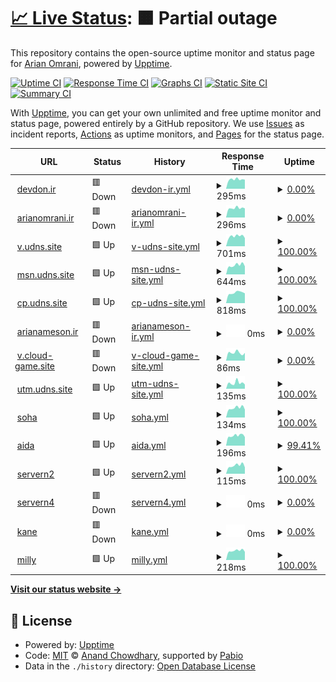 # [📈 Live Status](https://demo.upptime.js.org): <!--live status--> **🟧 Partial outage**

This repository contains the open-source uptime monitor and status page for [Arian Omrani](https://devdon.ir), powered by [Upptime](https://github.com/upptime/upptime).

[![Uptime CI](https://github.com/arian24b/utm/workflows/Uptime%20CI/badge.svg)](https://github.com/arian24b/utm/actions?query=workflow%3A%22Uptime+CI%22)
[![Response Time CI](https://github.com/arian24b/utm/workflows/Response%20Time%20CI/badge.svg)](https://github.com/arian24b/utm/actions?query=workflow%3A%22Response+Time+CI%22)
[![Graphs CI](https://github.com/arian24b/utm/workflows/Graphs%20CI/badge.svg)](https://github.com/arian24b/utm/actions?query=workflow%3A%22Graphs+CI%22)
[![Static Site CI](https://github.com/arian24b/utm/workflows/Static%20Site%20CI/badge.svg)](https://github.com/arian24b/utm/actions?query=workflow%3A%22Static+Site+CI%22)
[![Summary CI](https://github.com/arian24b/utm/workflows/Summary%20CI/badge.svg)](https://github.com/arian24b/utm/actions?query=workflow%3A%22Summary+CI%22)

With [Upptime](https://upptime.js.org), you can get your own unlimited and free uptime monitor and status page, powered entirely by a GitHub repository. We use [Issues](https://github.com/arian24b/utm/issues) as incident reports, [Actions](https://github.com/arian24b/utm/actions) as uptime monitors, and [Pages](https://demo.upptime.js.org) for the status page.

<!--start: status pages-->
<!-- This summary is generated by Upptime (https://github.com/upptime/upptime) -->
<!-- Do not edit this manually, your changes will be overwritten -->
<!-- prettier-ignore -->
| URL | Status | History | Response Time | Uptime |
| --- | ------ | ------- | ------------- | ------ |
| <img alt="" src="https://icons.duckduckgo.com/ip3/devdon.ir.ico" height="13"> [devdon.ir](https://devdon.ir) | 🟥 Down | [devdon-ir.yml](https://github.com/arian24b/utm/commits/HEAD/history/devdon-ir.yml) | <details><summary><img alt="Response time graph" src="./graphs/devdon-ir/response-time-week.png" height="20"> 295ms</summary><br><a href="https://utm.udns.site/history/devdon-ir"><img alt="Response time 331" src="https://img.shields.io/endpoint?url=https%3A%2F%2Fraw.githubusercontent.com%2Farian24b%2Futm%2FHEAD%2Fapi%2Fdevdon-ir%2Fresponse-time.json"></a><br><a href="https://utm.udns.site/history/devdon-ir"><img alt="24-hour response time 286" src="https://img.shields.io/endpoint?url=https%3A%2F%2Fraw.githubusercontent.com%2Farian24b%2Futm%2FHEAD%2Fapi%2Fdevdon-ir%2Fresponse-time-day.json"></a><br><a href="https://utm.udns.site/history/devdon-ir"><img alt="7-day response time 295" src="https://img.shields.io/endpoint?url=https%3A%2F%2Fraw.githubusercontent.com%2Farian24b%2Futm%2FHEAD%2Fapi%2Fdevdon-ir%2Fresponse-time-week.json"></a><br><a href="https://utm.udns.site/history/devdon-ir"><img alt="30-day response time 296" src="https://img.shields.io/endpoint?url=https%3A%2F%2Fraw.githubusercontent.com%2Farian24b%2Futm%2FHEAD%2Fapi%2Fdevdon-ir%2Fresponse-time-month.json"></a><br><a href="https://utm.udns.site/history/devdon-ir"><img alt="1-year response time 331" src="https://img.shields.io/endpoint?url=https%3A%2F%2Fraw.githubusercontent.com%2Farian24b%2Futm%2FHEAD%2Fapi%2Fdevdon-ir%2Fresponse-time-year.json"></a></details> | <details><summary><a href="https://utm.udns.site/history/devdon-ir">0.00%</a></summary><a href="https://utm.udns.site/history/devdon-ir"><img alt="All-time uptime 0.00%" src="https://img.shields.io/endpoint?url=https%3A%2F%2Fraw.githubusercontent.com%2Farian24b%2Futm%2FHEAD%2Fapi%2Fdevdon-ir%2Fuptime.json"></a><br><a href="https://utm.udns.site/history/devdon-ir"><img alt="24-hour uptime 0.00%" src="https://img.shields.io/endpoint?url=https%3A%2F%2Fraw.githubusercontent.com%2Farian24b%2Futm%2FHEAD%2Fapi%2Fdevdon-ir%2Fuptime-day.json"></a><br><a href="https://utm.udns.site/history/devdon-ir"><img alt="7-day uptime 0.00%" src="https://img.shields.io/endpoint?url=https%3A%2F%2Fraw.githubusercontent.com%2Farian24b%2Futm%2FHEAD%2Fapi%2Fdevdon-ir%2Fuptime-week.json"></a><br><a href="https://utm.udns.site/history/devdon-ir"><img alt="30-day uptime 0.00%" src="https://img.shields.io/endpoint?url=https%3A%2F%2Fraw.githubusercontent.com%2Farian24b%2Futm%2FHEAD%2Fapi%2Fdevdon-ir%2Fuptime-month.json"></a><br><a href="https://utm.udns.site/history/devdon-ir"><img alt="1-year uptime 0.00%" src="https://img.shields.io/endpoint?url=https%3A%2F%2Fraw.githubusercontent.com%2Farian24b%2Futm%2FHEAD%2Fapi%2Fdevdon-ir%2Fuptime-year.json"></a></details>
| <img alt="" src="https://icons.duckduckgo.com/ip3/arianomrani.ir.ico" height="13"> [arianomrani.ir](https://arianomrani.ir) | 🟥 Down | [arianomrani-ir.yml](https://github.com/arian24b/utm/commits/HEAD/history/arianomrani-ir.yml) | <details><summary><img alt="Response time graph" src="./graphs/arianomrani-ir/response-time-week.png" height="20"> 296ms</summary><br><a href="https://utm.udns.site/history/arianomrani-ir"><img alt="Response time 353" src="https://img.shields.io/endpoint?url=https%3A%2F%2Fraw.githubusercontent.com%2Farian24b%2Futm%2FHEAD%2Fapi%2Farianomrani-ir%2Fresponse-time.json"></a><br><a href="https://utm.udns.site/history/arianomrani-ir"><img alt="24-hour response time 288" src="https://img.shields.io/endpoint?url=https%3A%2F%2Fraw.githubusercontent.com%2Farian24b%2Futm%2FHEAD%2Fapi%2Farianomrani-ir%2Fresponse-time-day.json"></a><br><a href="https://utm.udns.site/history/arianomrani-ir"><img alt="7-day response time 296" src="https://img.shields.io/endpoint?url=https%3A%2F%2Fraw.githubusercontent.com%2Farian24b%2Futm%2FHEAD%2Fapi%2Farianomrani-ir%2Fresponse-time-week.json"></a><br><a href="https://utm.udns.site/history/arianomrani-ir"><img alt="30-day response time 290" src="https://img.shields.io/endpoint?url=https%3A%2F%2Fraw.githubusercontent.com%2Farian24b%2Futm%2FHEAD%2Fapi%2Farianomrani-ir%2Fresponse-time-month.json"></a><br><a href="https://utm.udns.site/history/arianomrani-ir"><img alt="1-year response time 353" src="https://img.shields.io/endpoint?url=https%3A%2F%2Fraw.githubusercontent.com%2Farian24b%2Futm%2FHEAD%2Fapi%2Farianomrani-ir%2Fresponse-time-year.json"></a></details> | <details><summary><a href="https://utm.udns.site/history/arianomrani-ir">0.00%</a></summary><a href="https://utm.udns.site/history/arianomrani-ir"><img alt="All-time uptime 0.00%" src="https://img.shields.io/endpoint?url=https%3A%2F%2Fraw.githubusercontent.com%2Farian24b%2Futm%2FHEAD%2Fapi%2Farianomrani-ir%2Fuptime.json"></a><br><a href="https://utm.udns.site/history/arianomrani-ir"><img alt="24-hour uptime 0.00%" src="https://img.shields.io/endpoint?url=https%3A%2F%2Fraw.githubusercontent.com%2Farian24b%2Futm%2FHEAD%2Fapi%2Farianomrani-ir%2Fuptime-day.json"></a><br><a href="https://utm.udns.site/history/arianomrani-ir"><img alt="7-day uptime 0.00%" src="https://img.shields.io/endpoint?url=https%3A%2F%2Fraw.githubusercontent.com%2Farian24b%2Futm%2FHEAD%2Fapi%2Farianomrani-ir%2Fuptime-week.json"></a><br><a href="https://utm.udns.site/history/arianomrani-ir"><img alt="30-day uptime 0.00%" src="https://img.shields.io/endpoint?url=https%3A%2F%2Fraw.githubusercontent.com%2Farian24b%2Futm%2FHEAD%2Fapi%2Farianomrani-ir%2Fuptime-month.json"></a><br><a href="https://utm.udns.site/history/arianomrani-ir"><img alt="1-year uptime 0.00%" src="https://img.shields.io/endpoint?url=https%3A%2F%2Fraw.githubusercontent.com%2Farian24b%2Futm%2FHEAD%2Fapi%2Farianomrani-ir%2Fuptime-year.json"></a></details>
| <img alt="" src="https://icons.duckduckgo.com/ip3/v.udns.site.ico" height="13"> [v.udns.site](https://v.udns.site) | 🟩 Up | [v-udns-site.yml](https://github.com/arian24b/utm/commits/HEAD/history/v-udns-site.yml) | <details><summary><img alt="Response time graph" src="./graphs/v-udns-site/response-time-week.png" height="20"> 701ms</summary><br><a href="https://utm.udns.site/history/v-udns-site"><img alt="Response time 1235" src="https://img.shields.io/endpoint?url=https%3A%2F%2Fraw.githubusercontent.com%2Farian24b%2Futm%2FHEAD%2Fapi%2Fv-udns-site%2Fresponse-time.json"></a><br><a href="https://utm.udns.site/history/v-udns-site"><img alt="24-hour response time 575" src="https://img.shields.io/endpoint?url=https%3A%2F%2Fraw.githubusercontent.com%2Farian24b%2Futm%2FHEAD%2Fapi%2Fv-udns-site%2Fresponse-time-day.json"></a><br><a href="https://utm.udns.site/history/v-udns-site"><img alt="7-day response time 701" src="https://img.shields.io/endpoint?url=https%3A%2F%2Fraw.githubusercontent.com%2Farian24b%2Futm%2FHEAD%2Fapi%2Fv-udns-site%2Fresponse-time-week.json"></a><br><a href="https://utm.udns.site/history/v-udns-site"><img alt="30-day response time 1324" src="https://img.shields.io/endpoint?url=https%3A%2F%2Fraw.githubusercontent.com%2Farian24b%2Futm%2FHEAD%2Fapi%2Fv-udns-site%2Fresponse-time-month.json"></a><br><a href="https://utm.udns.site/history/v-udns-site"><img alt="1-year response time 1235" src="https://img.shields.io/endpoint?url=https%3A%2F%2Fraw.githubusercontent.com%2Farian24b%2Futm%2FHEAD%2Fapi%2Fv-udns-site%2Fresponse-time-year.json"></a></details> | <details><summary><a href="https://utm.udns.site/history/v-udns-site">100.00%</a></summary><a href="https://utm.udns.site/history/v-udns-site"><img alt="All-time uptime 100.00%" src="https://img.shields.io/endpoint?url=https%3A%2F%2Fraw.githubusercontent.com%2Farian24b%2Futm%2FHEAD%2Fapi%2Fv-udns-site%2Fuptime.json"></a><br><a href="https://utm.udns.site/history/v-udns-site"><img alt="24-hour uptime 100.00%" src="https://img.shields.io/endpoint?url=https%3A%2F%2Fraw.githubusercontent.com%2Farian24b%2Futm%2FHEAD%2Fapi%2Fv-udns-site%2Fuptime-day.json"></a><br><a href="https://utm.udns.site/history/v-udns-site"><img alt="7-day uptime 100.00%" src="https://img.shields.io/endpoint?url=https%3A%2F%2Fraw.githubusercontent.com%2Farian24b%2Futm%2FHEAD%2Fapi%2Fv-udns-site%2Fuptime-week.json"></a><br><a href="https://utm.udns.site/history/v-udns-site"><img alt="30-day uptime 100.00%" src="https://img.shields.io/endpoint?url=https%3A%2F%2Fraw.githubusercontent.com%2Farian24b%2Futm%2FHEAD%2Fapi%2Fv-udns-site%2Fuptime-month.json"></a><br><a href="https://utm.udns.site/history/v-udns-site"><img alt="1-year uptime 100.00%" src="https://img.shields.io/endpoint?url=https%3A%2F%2Fraw.githubusercontent.com%2Farian24b%2Futm%2FHEAD%2Fapi%2Fv-udns-site%2Fuptime-year.json"></a></details>
| <img alt="" src="https://icons.duckduckgo.com/ip3/msn.udns.site.ico" height="13"> [msn.udns.site](https://msn.udns.site) | 🟩 Up | [msn-udns-site.yml](https://github.com/arian24b/utm/commits/HEAD/history/msn-udns-site.yml) | <details><summary><img alt="Response time graph" src="./graphs/msn-udns-site/response-time-week.png" height="20"> 644ms</summary><br><a href="https://utm.udns.site/history/msn-udns-site"><img alt="Response time 654" src="https://img.shields.io/endpoint?url=https%3A%2F%2Fraw.githubusercontent.com%2Farian24b%2Futm%2FHEAD%2Fapi%2Fmsn-udns-site%2Fresponse-time.json"></a><br><a href="https://utm.udns.site/history/msn-udns-site"><img alt="24-hour response time 563" src="https://img.shields.io/endpoint?url=https%3A%2F%2Fraw.githubusercontent.com%2Farian24b%2Futm%2FHEAD%2Fapi%2Fmsn-udns-site%2Fresponse-time-day.json"></a><br><a href="https://utm.udns.site/history/msn-udns-site"><img alt="7-day response time 644" src="https://img.shields.io/endpoint?url=https%3A%2F%2Fraw.githubusercontent.com%2Farian24b%2Futm%2FHEAD%2Fapi%2Fmsn-udns-site%2Fresponse-time-week.json"></a><br><a href="https://utm.udns.site/history/msn-udns-site"><img alt="30-day response time 648" src="https://img.shields.io/endpoint?url=https%3A%2F%2Fraw.githubusercontent.com%2Farian24b%2Futm%2FHEAD%2Fapi%2Fmsn-udns-site%2Fresponse-time-month.json"></a><br><a href="https://utm.udns.site/history/msn-udns-site"><img alt="1-year response time 654" src="https://img.shields.io/endpoint?url=https%3A%2F%2Fraw.githubusercontent.com%2Farian24b%2Futm%2FHEAD%2Fapi%2Fmsn-udns-site%2Fresponse-time-year.json"></a></details> | <details><summary><a href="https://utm.udns.site/history/msn-udns-site">100.00%</a></summary><a href="https://utm.udns.site/history/msn-udns-site"><img alt="All-time uptime 100.00%" src="https://img.shields.io/endpoint?url=https%3A%2F%2Fraw.githubusercontent.com%2Farian24b%2Futm%2FHEAD%2Fapi%2Fmsn-udns-site%2Fuptime.json"></a><br><a href="https://utm.udns.site/history/msn-udns-site"><img alt="24-hour uptime 100.00%" src="https://img.shields.io/endpoint?url=https%3A%2F%2Fraw.githubusercontent.com%2Farian24b%2Futm%2FHEAD%2Fapi%2Fmsn-udns-site%2Fuptime-day.json"></a><br><a href="https://utm.udns.site/history/msn-udns-site"><img alt="7-day uptime 100.00%" src="https://img.shields.io/endpoint?url=https%3A%2F%2Fraw.githubusercontent.com%2Farian24b%2Futm%2FHEAD%2Fapi%2Fmsn-udns-site%2Fuptime-week.json"></a><br><a href="https://utm.udns.site/history/msn-udns-site"><img alt="30-day uptime 100.00%" src="https://img.shields.io/endpoint?url=https%3A%2F%2Fraw.githubusercontent.com%2Farian24b%2Futm%2FHEAD%2Fapi%2Fmsn-udns-site%2Fuptime-month.json"></a><br><a href="https://utm.udns.site/history/msn-udns-site"><img alt="1-year uptime 100.00%" src="https://img.shields.io/endpoint?url=https%3A%2F%2Fraw.githubusercontent.com%2Farian24b%2Futm%2FHEAD%2Fapi%2Fmsn-udns-site%2Fuptime-year.json"></a></details>
| <img alt="" src="https://icons.duckduckgo.com/ip3/cp.udns.site.ico" height="13"> [cp.udns.site](https://cp.udns.site) | 🟩 Up | [cp-udns-site.yml](https://github.com/arian24b/utm/commits/HEAD/history/cp-udns-site.yml) | <details><summary><img alt="Response time graph" src="./graphs/cp-udns-site/response-time-week.png" height="20"> 818ms</summary><br><a href="https://utm.udns.site/history/cp-udns-site"><img alt="Response time 789" src="https://img.shields.io/endpoint?url=https%3A%2F%2Fraw.githubusercontent.com%2Farian24b%2Futm%2FHEAD%2Fapi%2Fcp-udns-site%2Fresponse-time.json"></a><br><a href="https://utm.udns.site/history/cp-udns-site"><img alt="24-hour response time 770" src="https://img.shields.io/endpoint?url=https%3A%2F%2Fraw.githubusercontent.com%2Farian24b%2Futm%2FHEAD%2Fapi%2Fcp-udns-site%2Fresponse-time-day.json"></a><br><a href="https://utm.udns.site/history/cp-udns-site"><img alt="7-day response time 818" src="https://img.shields.io/endpoint?url=https%3A%2F%2Fraw.githubusercontent.com%2Farian24b%2Futm%2FHEAD%2Fapi%2Fcp-udns-site%2Fresponse-time-week.json"></a><br><a href="https://utm.udns.site/history/cp-udns-site"><img alt="30-day response time 786" src="https://img.shields.io/endpoint?url=https%3A%2F%2Fraw.githubusercontent.com%2Farian24b%2Futm%2FHEAD%2Fapi%2Fcp-udns-site%2Fresponse-time-month.json"></a><br><a href="https://utm.udns.site/history/cp-udns-site"><img alt="1-year response time 789" src="https://img.shields.io/endpoint?url=https%3A%2F%2Fraw.githubusercontent.com%2Farian24b%2Futm%2FHEAD%2Fapi%2Fcp-udns-site%2Fresponse-time-year.json"></a></details> | <details><summary><a href="https://utm.udns.site/history/cp-udns-site">100.00%</a></summary><a href="https://utm.udns.site/history/cp-udns-site"><img alt="All-time uptime 100.00%" src="https://img.shields.io/endpoint?url=https%3A%2F%2Fraw.githubusercontent.com%2Farian24b%2Futm%2FHEAD%2Fapi%2Fcp-udns-site%2Fuptime.json"></a><br><a href="https://utm.udns.site/history/cp-udns-site"><img alt="24-hour uptime 100.00%" src="https://img.shields.io/endpoint?url=https%3A%2F%2Fraw.githubusercontent.com%2Farian24b%2Futm%2FHEAD%2Fapi%2Fcp-udns-site%2Fuptime-day.json"></a><br><a href="https://utm.udns.site/history/cp-udns-site"><img alt="7-day uptime 100.00%" src="https://img.shields.io/endpoint?url=https%3A%2F%2Fraw.githubusercontent.com%2Farian24b%2Futm%2FHEAD%2Fapi%2Fcp-udns-site%2Fuptime-week.json"></a><br><a href="https://utm.udns.site/history/cp-udns-site"><img alt="30-day uptime 100.00%" src="https://img.shields.io/endpoint?url=https%3A%2F%2Fraw.githubusercontent.com%2Farian24b%2Futm%2FHEAD%2Fapi%2Fcp-udns-site%2Fuptime-month.json"></a><br><a href="https://utm.udns.site/history/cp-udns-site"><img alt="1-year uptime 100.00%" src="https://img.shields.io/endpoint?url=https%3A%2F%2Fraw.githubusercontent.com%2Farian24b%2Futm%2FHEAD%2Fapi%2Fcp-udns-site%2Fuptime-year.json"></a></details>
| <img alt="" src="https://icons.duckduckgo.com/ip3/arianameson.ir.ico" height="13"> [arianameson.ir](https://arianameson.ir) | 🟥 Down | [arianameson-ir.yml](https://github.com/arian24b/utm/commits/HEAD/history/arianameson-ir.yml) | <details><summary><img alt="Response time graph" src="./graphs/arianameson-ir/response-time-week.png" height="20"> 0ms</summary><br><a href="https://utm.udns.site/history/arianameson-ir"><img alt="Response time 763" src="https://img.shields.io/endpoint?url=https%3A%2F%2Fraw.githubusercontent.com%2Farian24b%2Futm%2FHEAD%2Fapi%2Farianameson-ir%2Fresponse-time.json"></a><br><a href="https://utm.udns.site/history/arianameson-ir"><img alt="24-hour response time 0" src="https://img.shields.io/endpoint?url=https%3A%2F%2Fraw.githubusercontent.com%2Farian24b%2Futm%2FHEAD%2Fapi%2Farianameson-ir%2Fresponse-time-day.json"></a><br><a href="https://utm.udns.site/history/arianameson-ir"><img alt="7-day response time 0" src="https://img.shields.io/endpoint?url=https%3A%2F%2Fraw.githubusercontent.com%2Farian24b%2Futm%2FHEAD%2Fapi%2Farianameson-ir%2Fresponse-time-week.json"></a><br><a href="https://utm.udns.site/history/arianameson-ir"><img alt="30-day response time 0" src="https://img.shields.io/endpoint?url=https%3A%2F%2Fraw.githubusercontent.com%2Farian24b%2Futm%2FHEAD%2Fapi%2Farianameson-ir%2Fresponse-time-month.json"></a><br><a href="https://utm.udns.site/history/arianameson-ir"><img alt="1-year response time 763" src="https://img.shields.io/endpoint?url=https%3A%2F%2Fraw.githubusercontent.com%2Farian24b%2Futm%2FHEAD%2Fapi%2Farianameson-ir%2Fresponse-time-year.json"></a></details> | <details><summary><a href="https://utm.udns.site/history/arianameson-ir">0.00%</a></summary><a href="https://utm.udns.site/history/arianameson-ir"><img alt="All-time uptime 16.32%" src="https://img.shields.io/endpoint?url=https%3A%2F%2Fraw.githubusercontent.com%2Farian24b%2Futm%2FHEAD%2Fapi%2Farianameson-ir%2Fuptime.json"></a><br><a href="https://utm.udns.site/history/arianameson-ir"><img alt="24-hour uptime 0.00%" src="https://img.shields.io/endpoint?url=https%3A%2F%2Fraw.githubusercontent.com%2Farian24b%2Futm%2FHEAD%2Fapi%2Farianameson-ir%2Fuptime-day.json"></a><br><a href="https://utm.udns.site/history/arianameson-ir"><img alt="7-day uptime 0.00%" src="https://img.shields.io/endpoint?url=https%3A%2F%2Fraw.githubusercontent.com%2Farian24b%2Futm%2FHEAD%2Fapi%2Farianameson-ir%2Fuptime-week.json"></a><br><a href="https://utm.udns.site/history/arianameson-ir"><img alt="30-day uptime 0.00%" src="https://img.shields.io/endpoint?url=https%3A%2F%2Fraw.githubusercontent.com%2Farian24b%2Futm%2FHEAD%2Fapi%2Farianameson-ir%2Fuptime-month.json"></a><br><a href="https://utm.udns.site/history/arianameson-ir"><img alt="1-year uptime 16.32%" src="https://img.shields.io/endpoint?url=https%3A%2F%2Fraw.githubusercontent.com%2Farian24b%2Futm%2FHEAD%2Fapi%2Farianameson-ir%2Fuptime-year.json"></a></details>
| <img alt="" src="https://icons.duckduckgo.com/ip3/v.cloud-game.site.ico" height="13"> [v.cloud-game.site](https://v.cloud-game.site) | 🟥 Down | [v-cloud-game-site.yml](https://github.com/arian24b/utm/commits/HEAD/history/v-cloud-game-site.yml) | <details><summary><img alt="Response time graph" src="./graphs/v-cloud-game-site/response-time-week.png" height="20"> 86ms</summary><br><a href="https://utm.udns.site/history/v-cloud-game-site"><img alt="Response time 842" src="https://img.shields.io/endpoint?url=https%3A%2F%2Fraw.githubusercontent.com%2Farian24b%2Futm%2FHEAD%2Fapi%2Fv-cloud-game-site%2Fresponse-time.json"></a><br><a href="https://utm.udns.site/history/v-cloud-game-site"><img alt="24-hour response time 85" src="https://img.shields.io/endpoint?url=https%3A%2F%2Fraw.githubusercontent.com%2Farian24b%2Futm%2FHEAD%2Fapi%2Fv-cloud-game-site%2Fresponse-time-day.json"></a><br><a href="https://utm.udns.site/history/v-cloud-game-site"><img alt="7-day response time 86" src="https://img.shields.io/endpoint?url=https%3A%2F%2Fraw.githubusercontent.com%2Farian24b%2Futm%2FHEAD%2Fapi%2Fv-cloud-game-site%2Fresponse-time-week.json"></a><br><a href="https://utm.udns.site/history/v-cloud-game-site"><img alt="30-day response time 886" src="https://img.shields.io/endpoint?url=https%3A%2F%2Fraw.githubusercontent.com%2Farian24b%2Futm%2FHEAD%2Fapi%2Fv-cloud-game-site%2Fresponse-time-month.json"></a><br><a href="https://utm.udns.site/history/v-cloud-game-site"><img alt="1-year response time 842" src="https://img.shields.io/endpoint?url=https%3A%2F%2Fraw.githubusercontent.com%2Farian24b%2Futm%2FHEAD%2Fapi%2Fv-cloud-game-site%2Fresponse-time-year.json"></a></details> | <details><summary><a href="https://utm.udns.site/history/v-cloud-game-site">0.00%</a></summary><a href="https://utm.udns.site/history/v-cloud-game-site"><img alt="All-time uptime 69.94%" src="https://img.shields.io/endpoint?url=https%3A%2F%2Fraw.githubusercontent.com%2Farian24b%2Futm%2FHEAD%2Fapi%2Fv-cloud-game-site%2Fuptime.json"></a><br><a href="https://utm.udns.site/history/v-cloud-game-site"><img alt="24-hour uptime 0.00%" src="https://img.shields.io/endpoint?url=https%3A%2F%2Fraw.githubusercontent.com%2Farian24b%2Futm%2FHEAD%2Fapi%2Fv-cloud-game-site%2Fuptime-day.json"></a><br><a href="https://utm.udns.site/history/v-cloud-game-site"><img alt="7-day uptime 0.00%" src="https://img.shields.io/endpoint?url=https%3A%2F%2Fraw.githubusercontent.com%2Farian24b%2Futm%2FHEAD%2Fapi%2Fv-cloud-game-site%2Fuptime-week.json"></a><br><a href="https://utm.udns.site/history/v-cloud-game-site"><img alt="30-day uptime 65.73%" src="https://img.shields.io/endpoint?url=https%3A%2F%2Fraw.githubusercontent.com%2Farian24b%2Futm%2FHEAD%2Fapi%2Fv-cloud-game-site%2Fuptime-month.json"></a><br><a href="https://utm.udns.site/history/v-cloud-game-site"><img alt="1-year uptime 69.94%" src="https://img.shields.io/endpoint?url=https%3A%2F%2Fraw.githubusercontent.com%2Farian24b%2Futm%2FHEAD%2Fapi%2Fv-cloud-game-site%2Fuptime-year.json"></a></details>
| <img alt="" src="https://icons.duckduckgo.com/ip3/utm.udns.site.ico" height="13"> [utm.udns.site](https://utm.udns.site) | 🟩 Up | [utm-udns-site.yml](https://github.com/arian24b/utm/commits/HEAD/history/utm-udns-site.yml) | <details><summary><img alt="Response time graph" src="./graphs/utm-udns-site/response-time-week.png" height="20"> 135ms</summary><br><a href="https://utm.udns.site/history/utm-udns-site"><img alt="Response time 148" src="https://img.shields.io/endpoint?url=https%3A%2F%2Fraw.githubusercontent.com%2Farian24b%2Futm%2FHEAD%2Fapi%2Futm-udns-site%2Fresponse-time.json"></a><br><a href="https://utm.udns.site/history/utm-udns-site"><img alt="24-hour response time 100" src="https://img.shields.io/endpoint?url=https%3A%2F%2Fraw.githubusercontent.com%2Farian24b%2Futm%2FHEAD%2Fapi%2Futm-udns-site%2Fresponse-time-day.json"></a><br><a href="https://utm.udns.site/history/utm-udns-site"><img alt="7-day response time 135" src="https://img.shields.io/endpoint?url=https%3A%2F%2Fraw.githubusercontent.com%2Farian24b%2Futm%2FHEAD%2Fapi%2Futm-udns-site%2Fresponse-time-week.json"></a><br><a href="https://utm.udns.site/history/utm-udns-site"><img alt="30-day response time 149" src="https://img.shields.io/endpoint?url=https%3A%2F%2Fraw.githubusercontent.com%2Farian24b%2Futm%2FHEAD%2Fapi%2Futm-udns-site%2Fresponse-time-month.json"></a><br><a href="https://utm.udns.site/history/utm-udns-site"><img alt="1-year response time 148" src="https://img.shields.io/endpoint?url=https%3A%2F%2Fraw.githubusercontent.com%2Farian24b%2Futm%2FHEAD%2Fapi%2Futm-udns-site%2Fresponse-time-year.json"></a></details> | <details><summary><a href="https://utm.udns.site/history/utm-udns-site">100.00%</a></summary><a href="https://utm.udns.site/history/utm-udns-site"><img alt="All-time uptime 100.00%" src="https://img.shields.io/endpoint?url=https%3A%2F%2Fraw.githubusercontent.com%2Farian24b%2Futm%2FHEAD%2Fapi%2Futm-udns-site%2Fuptime.json"></a><br><a href="https://utm.udns.site/history/utm-udns-site"><img alt="24-hour uptime 100.00%" src="https://img.shields.io/endpoint?url=https%3A%2F%2Fraw.githubusercontent.com%2Farian24b%2Futm%2FHEAD%2Fapi%2Futm-udns-site%2Fuptime-day.json"></a><br><a href="https://utm.udns.site/history/utm-udns-site"><img alt="7-day uptime 100.00%" src="https://img.shields.io/endpoint?url=https%3A%2F%2Fraw.githubusercontent.com%2Farian24b%2Futm%2FHEAD%2Fapi%2Futm-udns-site%2Fuptime-week.json"></a><br><a href="https://utm.udns.site/history/utm-udns-site"><img alt="30-day uptime 100.00%" src="https://img.shields.io/endpoint?url=https%3A%2F%2Fraw.githubusercontent.com%2Farian24b%2Futm%2FHEAD%2Fapi%2Futm-udns-site%2Fuptime-month.json"></a><br><a href="https://utm.udns.site/history/utm-udns-site"><img alt="1-year uptime 100.00%" src="https://img.shields.io/endpoint?url=https%3A%2F%2Fraw.githubusercontent.com%2Farian24b%2Futm%2FHEAD%2Fapi%2Futm-udns-site%2Fuptime-year.json"></a></details>
| <img alt="" src="https://icons.duckduckgo.com/ip3/null.ico" height="13"> [soha](soha.udns.site) | 🟩 Up | [soha.yml](https://github.com/arian24b/utm/commits/HEAD/history/soha.yml) | <details><summary><img alt="Response time graph" src="./graphs/soha/response-time-week.png" height="20"> 134ms</summary><br><a href="https://utm.udns.site/history/soha"><img alt="Response time 135" src="https://img.shields.io/endpoint?url=https%3A%2F%2Fraw.githubusercontent.com%2Farian24b%2Futm%2FHEAD%2Fapi%2Fsoha%2Fresponse-time.json"></a><br><a href="https://utm.udns.site/history/soha"><img alt="24-hour response time 111" src="https://img.shields.io/endpoint?url=https%3A%2F%2Fraw.githubusercontent.com%2Farian24b%2Futm%2FHEAD%2Fapi%2Fsoha%2Fresponse-time-day.json"></a><br><a href="https://utm.udns.site/history/soha"><img alt="7-day response time 134" src="https://img.shields.io/endpoint?url=https%3A%2F%2Fraw.githubusercontent.com%2Farian24b%2Futm%2FHEAD%2Fapi%2Fsoha%2Fresponse-time-week.json"></a><br><a href="https://utm.udns.site/history/soha"><img alt="30-day response time 136" src="https://img.shields.io/endpoint?url=https%3A%2F%2Fraw.githubusercontent.com%2Farian24b%2Futm%2FHEAD%2Fapi%2Fsoha%2Fresponse-time-month.json"></a><br><a href="https://utm.udns.site/history/soha"><img alt="1-year response time 135" src="https://img.shields.io/endpoint?url=https%3A%2F%2Fraw.githubusercontent.com%2Farian24b%2Futm%2FHEAD%2Fapi%2Fsoha%2Fresponse-time-year.json"></a></details> | <details><summary><a href="https://utm.udns.site/history/soha">100.00%</a></summary><a href="https://utm.udns.site/history/soha"><img alt="All-time uptime 99.84%" src="https://img.shields.io/endpoint?url=https%3A%2F%2Fraw.githubusercontent.com%2Farian24b%2Futm%2FHEAD%2Fapi%2Fsoha%2Fuptime.json"></a><br><a href="https://utm.udns.site/history/soha"><img alt="24-hour uptime 100.00%" src="https://img.shields.io/endpoint?url=https%3A%2F%2Fraw.githubusercontent.com%2Farian24b%2Futm%2FHEAD%2Fapi%2Fsoha%2Fuptime-day.json"></a><br><a href="https://utm.udns.site/history/soha"><img alt="7-day uptime 100.00%" src="https://img.shields.io/endpoint?url=https%3A%2F%2Fraw.githubusercontent.com%2Farian24b%2Futm%2FHEAD%2Fapi%2Fsoha%2Fuptime-week.json"></a><br><a href="https://utm.udns.site/history/soha"><img alt="30-day uptime 100.00%" src="https://img.shields.io/endpoint?url=https%3A%2F%2Fraw.githubusercontent.com%2Farian24b%2Futm%2FHEAD%2Fapi%2Fsoha%2Fuptime-month.json"></a><br><a href="https://utm.udns.site/history/soha"><img alt="1-year uptime 99.84%" src="https://img.shields.io/endpoint?url=https%3A%2F%2Fraw.githubusercontent.com%2Farian24b%2Futm%2FHEAD%2Fapi%2Fsoha%2Fuptime-year.json"></a></details>
| <img alt="" src="https://icons.duckduckgo.com/ip3/null.ico" height="13"> [aida](aida.udns.site) | 🟩 Up | [aida.yml](https://github.com/arian24b/utm/commits/HEAD/history/aida.yml) | <details><summary><img alt="Response time graph" src="./graphs/aida/response-time-week.png" height="20"> 196ms</summary><br><a href="https://utm.udns.site/history/aida"><img alt="Response time 193" src="https://img.shields.io/endpoint?url=https%3A%2F%2Fraw.githubusercontent.com%2Farian24b%2Futm%2FHEAD%2Fapi%2Faida%2Fresponse-time.json"></a><br><a href="https://utm.udns.site/history/aida"><img alt="24-hour response time 168" src="https://img.shields.io/endpoint?url=https%3A%2F%2Fraw.githubusercontent.com%2Farian24b%2Futm%2FHEAD%2Fapi%2Faida%2Fresponse-time-day.json"></a><br><a href="https://utm.udns.site/history/aida"><img alt="7-day response time 196" src="https://img.shields.io/endpoint?url=https%3A%2F%2Fraw.githubusercontent.com%2Farian24b%2Futm%2FHEAD%2Fapi%2Faida%2Fresponse-time-week.json"></a><br><a href="https://utm.udns.site/history/aida"><img alt="30-day response time 190" src="https://img.shields.io/endpoint?url=https%3A%2F%2Fraw.githubusercontent.com%2Farian24b%2Futm%2FHEAD%2Fapi%2Faida%2Fresponse-time-month.json"></a><br><a href="https://utm.udns.site/history/aida"><img alt="1-year response time 193" src="https://img.shields.io/endpoint?url=https%3A%2F%2Fraw.githubusercontent.com%2Farian24b%2Futm%2FHEAD%2Fapi%2Faida%2Fresponse-time-year.json"></a></details> | <details><summary><a href="https://utm.udns.site/history/aida">99.41%</a></summary><a href="https://utm.udns.site/history/aida"><img alt="All-time uptime 99.68%" src="https://img.shields.io/endpoint?url=https%3A%2F%2Fraw.githubusercontent.com%2Farian24b%2Futm%2FHEAD%2Fapi%2Faida%2Fuptime.json"></a><br><a href="https://utm.udns.site/history/aida"><img alt="24-hour uptime 100.00%" src="https://img.shields.io/endpoint?url=https%3A%2F%2Fraw.githubusercontent.com%2Farian24b%2Futm%2FHEAD%2Fapi%2Faida%2Fuptime-day.json"></a><br><a href="https://utm.udns.site/history/aida"><img alt="7-day uptime 99.41%" src="https://img.shields.io/endpoint?url=https%3A%2F%2Fraw.githubusercontent.com%2Farian24b%2Futm%2FHEAD%2Fapi%2Faida%2Fuptime-week.json"></a><br><a href="https://utm.udns.site/history/aida"><img alt="30-day uptime 99.86%" src="https://img.shields.io/endpoint?url=https%3A%2F%2Fraw.githubusercontent.com%2Farian24b%2Futm%2FHEAD%2Fapi%2Faida%2Fuptime-month.json"></a><br><a href="https://utm.udns.site/history/aida"><img alt="1-year uptime 99.68%" src="https://img.shields.io/endpoint?url=https%3A%2F%2Fraw.githubusercontent.com%2Farian24b%2Futm%2FHEAD%2Fapi%2Faida%2Fuptime-year.json"></a></details>
| <img alt="" src="https://icons.duckduckgo.com/ip3/null.ico" height="13"> [servern2](servern2.udns.site) | 🟩 Up | [servern2.yml](https://github.com/arian24b/utm/commits/HEAD/history/servern2.yml) | <details><summary><img alt="Response time graph" src="./graphs/servern2/response-time-week.png" height="20"> 115ms</summary><br><a href="https://utm.udns.site/history/servern2"><img alt="Response time 112" src="https://img.shields.io/endpoint?url=https%3A%2F%2Fraw.githubusercontent.com%2Farian24b%2Futm%2FHEAD%2Fapi%2Fservern2%2Fresponse-time.json"></a><br><a href="https://utm.udns.site/history/servern2"><img alt="24-hour response time 90" src="https://img.shields.io/endpoint?url=https%3A%2F%2Fraw.githubusercontent.com%2Farian24b%2Futm%2FHEAD%2Fapi%2Fservern2%2Fresponse-time-day.json"></a><br><a href="https://utm.udns.site/history/servern2"><img alt="7-day response time 115" src="https://img.shields.io/endpoint?url=https%3A%2F%2Fraw.githubusercontent.com%2Farian24b%2Futm%2FHEAD%2Fapi%2Fservern2%2Fresponse-time-week.json"></a><br><a href="https://utm.udns.site/history/servern2"><img alt="30-day response time 116" src="https://img.shields.io/endpoint?url=https%3A%2F%2Fraw.githubusercontent.com%2Farian24b%2Futm%2FHEAD%2Fapi%2Fservern2%2Fresponse-time-month.json"></a><br><a href="https://utm.udns.site/history/servern2"><img alt="1-year response time 112" src="https://img.shields.io/endpoint?url=https%3A%2F%2Fraw.githubusercontent.com%2Farian24b%2Futm%2FHEAD%2Fapi%2Fservern2%2Fresponse-time-year.json"></a></details> | <details><summary><a href="https://utm.udns.site/history/servern2">100.00%</a></summary><a href="https://utm.udns.site/history/servern2"><img alt="All-time uptime 97.73%" src="https://img.shields.io/endpoint?url=https%3A%2F%2Fraw.githubusercontent.com%2Farian24b%2Futm%2FHEAD%2Fapi%2Fservern2%2Fuptime.json"></a><br><a href="https://utm.udns.site/history/servern2"><img alt="24-hour uptime 100.00%" src="https://img.shields.io/endpoint?url=https%3A%2F%2Fraw.githubusercontent.com%2Farian24b%2Futm%2FHEAD%2Fapi%2Fservern2%2Fuptime-day.json"></a><br><a href="https://utm.udns.site/history/servern2"><img alt="7-day uptime 100.00%" src="https://img.shields.io/endpoint?url=https%3A%2F%2Fraw.githubusercontent.com%2Farian24b%2Futm%2FHEAD%2Fapi%2Fservern2%2Fuptime-week.json"></a><br><a href="https://utm.udns.site/history/servern2"><img alt="30-day uptime 100.00%" src="https://img.shields.io/endpoint?url=https%3A%2F%2Fraw.githubusercontent.com%2Farian24b%2Futm%2FHEAD%2Fapi%2Fservern2%2Fuptime-month.json"></a><br><a href="https://utm.udns.site/history/servern2"><img alt="1-year uptime 97.73%" src="https://img.shields.io/endpoint?url=https%3A%2F%2Fraw.githubusercontent.com%2Farian24b%2Futm%2FHEAD%2Fapi%2Fservern2%2Fuptime-year.json"></a></details>
| <img alt="" src="https://icons.duckduckgo.com/ip3/null.ico" height="13"> [servern4](servern4.udns.site) | 🟥 Down | [servern4.yml](https://github.com/arian24b/utm/commits/HEAD/history/servern4.yml) | <details><summary><img alt="Response time graph" src="./graphs/servern4/response-time-week.png" height="20"> 0ms</summary><br><a href="https://utm.udns.site/history/servern4"><img alt="Response time 190" src="https://img.shields.io/endpoint?url=https%3A%2F%2Fraw.githubusercontent.com%2Farian24b%2Futm%2FHEAD%2Fapi%2Fservern4%2Fresponse-time.json"></a><br><a href="https://utm.udns.site/history/servern4"><img alt="24-hour response time 0" src="https://img.shields.io/endpoint?url=https%3A%2F%2Fraw.githubusercontent.com%2Farian24b%2Futm%2FHEAD%2Fapi%2Fservern4%2Fresponse-time-day.json"></a><br><a href="https://utm.udns.site/history/servern4"><img alt="7-day response time 0" src="https://img.shields.io/endpoint?url=https%3A%2F%2Fraw.githubusercontent.com%2Farian24b%2Futm%2FHEAD%2Fapi%2Fservern4%2Fresponse-time-week.json"></a><br><a href="https://utm.udns.site/history/servern4"><img alt="30-day response time 0" src="https://img.shields.io/endpoint?url=https%3A%2F%2Fraw.githubusercontent.com%2Farian24b%2Futm%2FHEAD%2Fapi%2Fservern4%2Fresponse-time-month.json"></a><br><a href="https://utm.udns.site/history/servern4"><img alt="1-year response time 190" src="https://img.shields.io/endpoint?url=https%3A%2F%2Fraw.githubusercontent.com%2Farian24b%2Futm%2FHEAD%2Fapi%2Fservern4%2Fresponse-time-year.json"></a></details> | <details><summary><a href="https://utm.udns.site/history/servern4">0.00%</a></summary><a href="https://utm.udns.site/history/servern4"><img alt="All-time uptime 46.48%" src="https://img.shields.io/endpoint?url=https%3A%2F%2Fraw.githubusercontent.com%2Farian24b%2Futm%2FHEAD%2Fapi%2Fservern4%2Fuptime.json"></a><br><a href="https://utm.udns.site/history/servern4"><img alt="24-hour uptime 0.00%" src="https://img.shields.io/endpoint?url=https%3A%2F%2Fraw.githubusercontent.com%2Farian24b%2Futm%2FHEAD%2Fapi%2Fservern4%2Fuptime-day.json"></a><br><a href="https://utm.udns.site/history/servern4"><img alt="7-day uptime 0.00%" src="https://img.shields.io/endpoint?url=https%3A%2F%2Fraw.githubusercontent.com%2Farian24b%2Futm%2FHEAD%2Fapi%2Fservern4%2Fuptime-week.json"></a><br><a href="https://utm.udns.site/history/servern4"><img alt="30-day uptime 0.00%" src="https://img.shields.io/endpoint?url=https%3A%2F%2Fraw.githubusercontent.com%2Farian24b%2Futm%2FHEAD%2Fapi%2Fservern4%2Fuptime-month.json"></a><br><a href="https://utm.udns.site/history/servern4"><img alt="1-year uptime 46.48%" src="https://img.shields.io/endpoint?url=https%3A%2F%2Fraw.githubusercontent.com%2Farian24b%2Futm%2FHEAD%2Fapi%2Fservern4%2Fuptime-year.json"></a></details>
| <img alt="" src="https://icons.duckduckgo.com/ip3/null.ico" height="13"> [kane](kane.cloud-game.site) | 🟥 Down | [kane.yml](https://github.com/arian24b/utm/commits/HEAD/history/kane.yml) | <details><summary><img alt="Response time graph" src="./graphs/kane/response-time-week.png" height="20"> 0ms</summary><br><a href="https://utm.udns.site/history/kane"><img alt="Response time 137" src="https://img.shields.io/endpoint?url=https%3A%2F%2Fraw.githubusercontent.com%2Farian24b%2Futm%2FHEAD%2Fapi%2Fkane%2Fresponse-time.json"></a><br><a href="https://utm.udns.site/history/kane"><img alt="24-hour response time 0" src="https://img.shields.io/endpoint?url=https%3A%2F%2Fraw.githubusercontent.com%2Farian24b%2Futm%2FHEAD%2Fapi%2Fkane%2Fresponse-time-day.json"></a><br><a href="https://utm.udns.site/history/kane"><img alt="7-day response time 0" src="https://img.shields.io/endpoint?url=https%3A%2F%2Fraw.githubusercontent.com%2Farian24b%2Futm%2FHEAD%2Fapi%2Fkane%2Fresponse-time-week.json"></a><br><a href="https://utm.udns.site/history/kane"><img alt="30-day response time 137" src="https://img.shields.io/endpoint?url=https%3A%2F%2Fraw.githubusercontent.com%2Farian24b%2Futm%2FHEAD%2Fapi%2Fkane%2Fresponse-time-month.json"></a><br><a href="https://utm.udns.site/history/kane"><img alt="1-year response time 137" src="https://img.shields.io/endpoint?url=https%3A%2F%2Fraw.githubusercontent.com%2Farian24b%2Futm%2FHEAD%2Fapi%2Fkane%2Fresponse-time-year.json"></a></details> | <details><summary><a href="https://utm.udns.site/history/kane">0.00%</a></summary><a href="https://utm.udns.site/history/kane"><img alt="All-time uptime 69.99%" src="https://img.shields.io/endpoint?url=https%3A%2F%2Fraw.githubusercontent.com%2Farian24b%2Futm%2FHEAD%2Fapi%2Fkane%2Fuptime.json"></a><br><a href="https://utm.udns.site/history/kane"><img alt="24-hour uptime 0.00%" src="https://img.shields.io/endpoint?url=https%3A%2F%2Fraw.githubusercontent.com%2Farian24b%2Futm%2FHEAD%2Fapi%2Fkane%2Fuptime-day.json"></a><br><a href="https://utm.udns.site/history/kane"><img alt="7-day uptime 0.00%" src="https://img.shields.io/endpoint?url=https%3A%2F%2Fraw.githubusercontent.com%2Farian24b%2Futm%2FHEAD%2Fapi%2Fkane%2Fuptime-week.json"></a><br><a href="https://utm.udns.site/history/kane"><img alt="30-day uptime 65.78%" src="https://img.shields.io/endpoint?url=https%3A%2F%2Fraw.githubusercontent.com%2Farian24b%2Futm%2FHEAD%2Fapi%2Fkane%2Fuptime-month.json"></a><br><a href="https://utm.udns.site/history/kane"><img alt="1-year uptime 69.99%" src="https://img.shields.io/endpoint?url=https%3A%2F%2Fraw.githubusercontent.com%2Farian24b%2Futm%2FHEAD%2Fapi%2Fkane%2Fuptime-year.json"></a></details>
| <img alt="" src="https://icons.duckduckgo.com/ip3/null.ico" height="13"> [milly](milly.cloud-game.site) | 🟩 Up | [milly.yml](https://github.com/arian24b/utm/commits/HEAD/history/milly.yml) | <details><summary><img alt="Response time graph" src="./graphs/milly/response-time-week.png" height="20"> 218ms</summary><br><a href="https://utm.udns.site/history/milly"><img alt="Response time 215" src="https://img.shields.io/endpoint?url=https%3A%2F%2Fraw.githubusercontent.com%2Farian24b%2Futm%2FHEAD%2Fapi%2Fmilly%2Fresponse-time.json"></a><br><a href="https://utm.udns.site/history/milly"><img alt="24-hour response time 191" src="https://img.shields.io/endpoint?url=https%3A%2F%2Fraw.githubusercontent.com%2Farian24b%2Futm%2FHEAD%2Fapi%2Fmilly%2Fresponse-time-day.json"></a><br><a href="https://utm.udns.site/history/milly"><img alt="7-day response time 218" src="https://img.shields.io/endpoint?url=https%3A%2F%2Fraw.githubusercontent.com%2Farian24b%2Futm%2FHEAD%2Fapi%2Fmilly%2Fresponse-time-week.json"></a><br><a href="https://utm.udns.site/history/milly"><img alt="30-day response time 214" src="https://img.shields.io/endpoint?url=https%3A%2F%2Fraw.githubusercontent.com%2Farian24b%2Futm%2FHEAD%2Fapi%2Fmilly%2Fresponse-time-month.json"></a><br><a href="https://utm.udns.site/history/milly"><img alt="1-year response time 215" src="https://img.shields.io/endpoint?url=https%3A%2F%2Fraw.githubusercontent.com%2Farian24b%2Futm%2FHEAD%2Fapi%2Fmilly%2Fresponse-time-year.json"></a></details> | <details><summary><a href="https://utm.udns.site/history/milly">100.00%</a></summary><a href="https://utm.udns.site/history/milly"><img alt="All-time uptime 100.00%" src="https://img.shields.io/endpoint?url=https%3A%2F%2Fraw.githubusercontent.com%2Farian24b%2Futm%2FHEAD%2Fapi%2Fmilly%2Fuptime.json"></a><br><a href="https://utm.udns.site/history/milly"><img alt="24-hour uptime 100.00%" src="https://img.shields.io/endpoint?url=https%3A%2F%2Fraw.githubusercontent.com%2Farian24b%2Futm%2FHEAD%2Fapi%2Fmilly%2Fuptime-day.json"></a><br><a href="https://utm.udns.site/history/milly"><img alt="7-day uptime 100.00%" src="https://img.shields.io/endpoint?url=https%3A%2F%2Fraw.githubusercontent.com%2Farian24b%2Futm%2FHEAD%2Fapi%2Fmilly%2Fuptime-week.json"></a><br><a href="https://utm.udns.site/history/milly"><img alt="30-day uptime 100.00%" src="https://img.shields.io/endpoint?url=https%3A%2F%2Fraw.githubusercontent.com%2Farian24b%2Futm%2FHEAD%2Fapi%2Fmilly%2Fuptime-month.json"></a><br><a href="https://utm.udns.site/history/milly"><img alt="1-year uptime 100.00%" src="https://img.shields.io/endpoint?url=https%3A%2F%2Fraw.githubusercontent.com%2Farian24b%2Futm%2FHEAD%2Fapi%2Fmilly%2Fuptime-year.json"></a></details>

<!--end: status pages-->

[**Visit our status website →**](https://demo.upptime.js.org)

## 📄 License

- Powered by: [Upptime](https://github.com/upptime/upptime)
- Code: [MIT](./LICENSE) © [Anand Chowdhary](https://anandchowdhary.com), supported by [Pabio](https://pabio.com)
- Data in the `./history` directory: [Open Database License](https://opendatacommons.org/licenses/odbl/1-0/)
